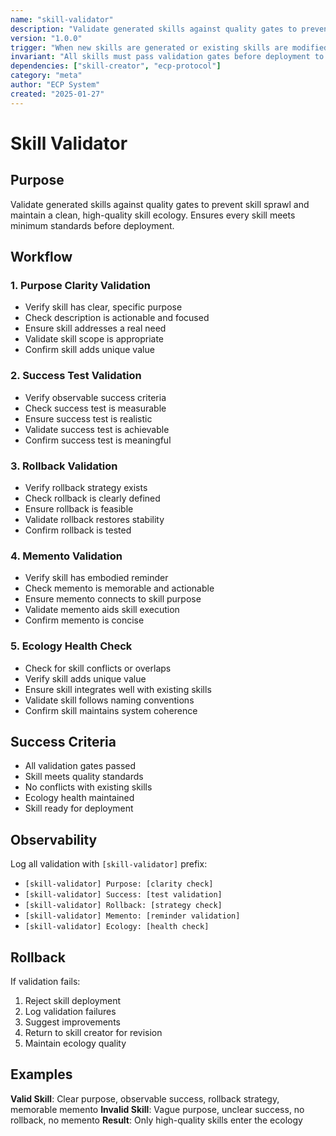 ```yaml
---
name: "skill-validator"
description: "Validate generated skills against quality gates to prevent skill sprawl and maintain ecology health"
version: "1.0.0"
trigger: "When new skills are generated or existing skills are modified"
invariant: "All skills must pass validation gates before deployment to maintain ecology quality"
dependencies: ["skill-creator", "ecp-protocol"]
category: "meta"
author: "ECP System"
created: "2025-01-27"
---
```


# Skill Validator

## Purpose

Validate generated skills against quality gates to prevent skill sprawl and maintain a clean, high-quality skill ecology. Ensures every skill meets minimum standards before deployment.

## Workflow

### 1. Purpose Clarity Validation
- Verify skill has clear, specific purpose
- Check description is actionable and focused
- Ensure skill addresses a real need
- Validate skill scope is appropriate
- Confirm skill adds unique value

### 2. Success Test Validation
- Verify observable success criteria
- Check success test is measurable
- Ensure success test is realistic
- Validate success test is achievable
- Confirm success test is meaningful

### 3. Rollback Validation
- Verify rollback strategy exists
- Check rollback is clearly defined
- Ensure rollback is feasible
- Validate rollback restores stability
- Confirm rollback is tested

### 4. Memento Validation
- Verify skill has embodied reminder
- Check memento is memorable and actionable
- Ensure memento connects to skill purpose
- Validate memento aids skill execution
- Confirm memento is concise

### 5. Ecology Health Check
- Check for skill conflicts or overlaps
- Verify skill adds unique value
- Ensure skill integrates well with existing skills
- Validate skill follows naming conventions
- Confirm skill maintains system coherence

## Success Criteria

- All validation gates passed
- Skill meets quality standards
- No conflicts with existing skills
- Ecology health maintained
- Skill ready for deployment

## Observability

Log all validation with `[skill-validator]` prefix:
- `[skill-validator] Purpose: [clarity check]`
- `[skill-validator] Success: [test validation]`
- `[skill-validator] Rollback: [strategy check]`
- `[skill-validator] Memento: [reminder validation]`
- `[skill-validator] Ecology: [health check]`

## Rollback

If validation fails:
1. Reject skill deployment
2. Log validation failures
3. Suggest improvements
4. Return to skill creator for revision
5. Maintain ecology quality

## Examples

**Valid Skill**: Clear purpose, observable success, rollback strategy, memorable memento
**Invalid Skill**: Vague purpose, unclear success, no rollback, no memento
**Result**: Only high-quality skills enter the ecology
